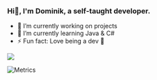 ### Hi👋, I'm Dominik, a self-taught developer.
- 🔭 I’m currently working on projects
- 🌱 I’m currently learning Java & C#
- ⚡ Fun fact: Love being a dev 🤣

![](https://komarev.com/ghpvc/?username=dom-in&color=green)

![Metrics](https://metrics.lecoq.io/dom-in?template=classic&languages=1&lines=1&languages.limit=8&languages.sections=most-used&languages.colors=github&languages.details=percentage&languages.threshold=0%25&languages.indepth=false&languages.recent.load=300&languages.recent.days=14&config.timezone=Europe%2FLondon)
